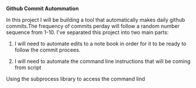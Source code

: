 **Github Commit Autommation**

In this project I will be building a tool that automatically makes daily github commits.The frequency of commits perday will follow a random number sequence from 1-10. I've separated this project into two main parts:

1. I will need to automate edits to a note book in order for it to be ready to follow the commit procees.

2. I will need to automate the command line instructions that will be coming from script

Using the subprocess library to access the command lind
